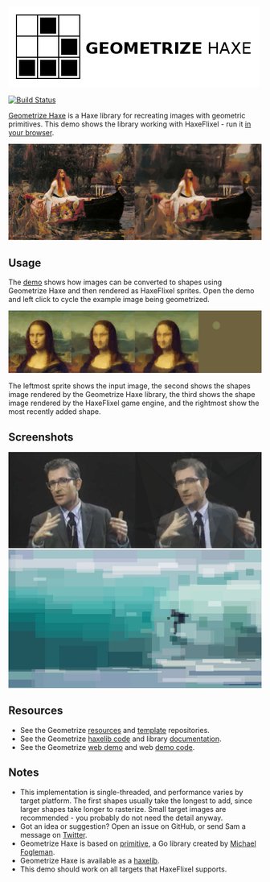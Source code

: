 [![Project logo](https://github.com/Tw1ddle/geometrize-haxe-demo/blob/master/screenshots/logo.png?raw=true "Geometrize Haxe recreating images as geometric primitives logo")](http://samcodes.co.uk/project/geometrize-haxe-flixel/)

[![Build Status](https://img.shields.io/travis/Tw1ddle/geometrize-haxe-demo.svg?style=flat-square)](https://travis-ci.org/Tw1ddle/geometrize-haxe-demo)

[Geometrize Haxe](https://github.com/Tw1ddle/geometrize-haxe/) is a Haxe library for recreating images with geometric primitives. This demo shows the library working with HaxeFlixel - run it [in your browser](http://samcodes.co.uk/project/geometrize-haxe-flixel/).

[![Geometrized Lady of Shalott](https://github.com/Tw1ddle/geometrize-haxe-demo/blob/master/screenshots/lady.jpg?raw=true "The Lady of Shalott ~300 Triangles and Ellipses")](http://samcodes.co.uk/project/geometrize-haxe-flixel/)

## Usage

The [demo](http://samcodes.co.uk/project/geometrize-haxe-flixel/) shows how images can be converted to shapes using Geometrize Haxe and then rendered as HaxeFlixel sprites. Open the demo and left click to cycle the example image being geometrized.

[![Geometrized Mona Lisa](https://github.com/Tw1ddle/geometrize-haxe-demo/blob/master/screenshots/monalisa.jpg?raw=true "Mona Lisa - Ellipses")](http://samcodes.co.uk/project/geometrize-haxe-flixel/)

The leftmost sprite shows the input image, the second shows the shapes image rendered by the Geometrize Haxe library, the third shows the shape image rendered by the HaxeFlixel game engine, and the rightmost show the most recently added shape.

## Screenshots

[![Geometrized Chomsky](https://github.com/Tw1ddle/geometrize-haxe-demo/blob/master/screenshots/chomsky.jpg?raw=true "Chomsky")](http://samcodes.co.uk/project/geometrize-haxe-flixel/)
[![Geometrized Surfer](https://github.com/Tw1ddle/geometrize-haxe-demo/blob/master/screenshots/surfer.jpg?raw=true "Surfer")](http://samcodes.co.uk/project/geometrize-haxe-flixel/)

## Resources

* See the Geometrize [resources](https://github.com/Tw1ddle/geometrize-resources) and [template](https://github.com/Tw1ddle/geometrize-templates) repositories.
* See the Geometrize [haxelib code](https://github.com/Tw1ddle/geometrize-haxe) and library [documentation](http://tw1ddle.github.io/geometrize-haxe/).
* See the Geometrize [web demo](http://www.samcodes.co.uk/project/geometrize-haxe-web/) and web [demo code](https://github.com/Tw1ddle/geometrize-haxe-web/).

## Notes
* This implementation is single-threaded, and performance varies by target platform. The first shapes usually take the longest to add, since larger shapes take longer to rasterize. Small target images are recommended - you probably do not need the detail anyway.
* Got an idea or suggestion? Open an issue on GitHub, or send Sam a message on [Twitter](https://twitter.com/Sam_Twidale).
* Geometrize Haxe is based on [primitive](https://github.com/fogleman/primitive), a Go library created by [Michael Fogleman](https://github.com/fogleman).
* Geometrize Haxe is available as a [haxelib](https://lib.haxe.org/p/geometrize-haxe).
* This demo should work on all targets that HaxeFlixel supports.